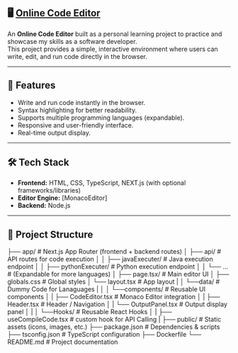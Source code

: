 ## 🖥️ [Online Code Editor](https://online-code-editor-production-2060.up.railway.app/)

An **Online Code Editor** built as a personal learning project to practice and showcase my skills as a software developer.  
This project provides a simple, interactive environment where users can write, edit, and run code directly in the browser.

---

## 🚀 Features

- Write and run code instantly in the browser.
- Syntax highlighting for better readability.
- Supports multiple programming languages (expandable).
- Responsive and user-friendly interface.
- Real-time output display.

---

## 🛠️ Tech Stack

- **Frontend:** HTML, CSS, TypeScript, NEXT.js (with optional frameworks/libraries)
- **Editor Engine:** [MonacoEditor]
- **Backend:** Node.js
<!-- - **Other Tools:** -->

---

## 📂 Project Structure

├── app/ # Next.js App Router (frontend + backend routes)
│ ├── api/ # API routes for code execution
│ │ ├── javaExecuter/ # Java execution endpoint
│ │ ├── pythonExecuter/ # Python execution endpoint
│ │ └── ... # (Expandable for more languages)
│ ├── page.tsx/ # Main editor UI
│ ├── globals.css # Global styles
│ └── layout.tsx # App layout
|
│ └──data/ # Dummy Code for Lanaguages
|
│
│ └──components/ # Reusable UI components
│ | ├── CodeEditor.tsx # Monaco Editor integration
│ | ├── Header.tsx # Header / Navigation
│ | └── OutputPanel.tsx # Output display panel
│
|
│ └──Hooks/ # Reusable React Hooks
│ | ├── useCompileCode.tsx # custom hook for API Calling
|
├── public/ # Static assets (icons, images, etc.)
├── package.json # Dependencies & scripts
├── tsconfig.json # TypeScript configuration
├── Dockerfile
└── README.md # Project documentation
